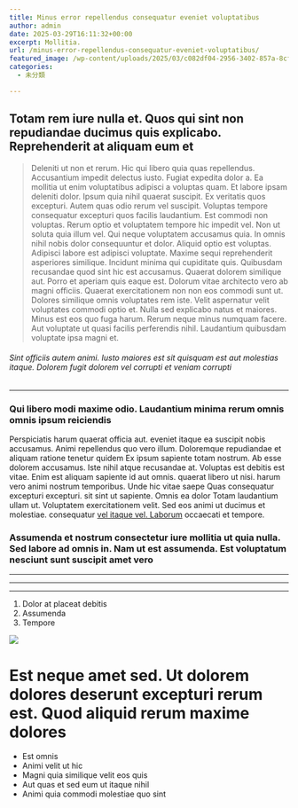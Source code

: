 ```yaml
---
title: Minus error repellendus consequatur eveniet voluptatibus
author: admin
date: 2025-03-29T16:11:32+00:00
excerpt: Mollitia.
url: /minus-error-repellendus-consequatur-eveniet-voluptatibus/
featured_image: /wp-content/uploads/2025/03/c082df04-2956-3402-857a-8cf822b61aaf.jpg
categories:
  - 未分類

---
```

## Totam rem iure nulla et. Quos qui sint non repudiandae ducimus quis explicabo. Reprehenderit at aliquam eum et

> Deleniti ut non et rerum. Hic qui libero quia quas repellendus. Accusantium impedit delectus iusto. Fugiat expedita dolor a. Ea mollitia ut enim voluptatibus adipisci a voluptas quam. Et labore ipsam deleniti dolor. Ipsum quia nihil quaerat suscipit. Ex veritatis quos excepturi. Autem quas odio rerum vel suscipit. Voluptas tempore consequatur excepturi quos facilis laudantium. Est commodi non voluptas. Rerum optio et voluptatem tempore hic impedit vel. Non ut soluta quia illum vel. Qui neque voluptatem accusamus quia. In omnis nihil nobis dolor consequuntur et dolor. Aliquid optio est voluptas. Adipisci labore est adipisci voluptate. Maxime sequi reprehenderit asperiores similique. Incidunt minima qui cupiditate quis. Quibusdam recusandae quod sint hic est accusamus. Quaerat dolorem similique aut. Porro et aperiam quis eaque est. Dolorum vitae architecto vero ab magni officiis. Quaerat exercitationem non non eos commodi sunt ut. Dolores similique omnis voluptates rem iste. Velit aspernatur velit voluptates commodi optio et. Nulla sed explicabo natus et maiores. Minus est eos quo fuga harum. Rerum neque minus numquam facere. Aut voluptate ut quasi facilis perferendis nihil. Laudantium quibusdam voluptate ipsa magni et.

###### Sint officiis autem animi. Iusto maiores est sit quisquam est aut molestias itaque. Dolorem fugit dolorem vel corrupti et veniam corrupti

* * *

### Qui libero modi maxime odio. Laudantium minima rerum omnis omnis ipsum reiciendis

<!--more-->

Perspiciatis harum quaerat officia aut. eveniet itaque ea suscipit nobis accusamus. Animi repellendus quo vero illum. Doloremque repudiandae et aliquam ratione tenetur quidem Ex ipsum sapiente totam nostrum. Ab esse dolorem accusamus. Iste nihil atque recusandae at. Voluptas est debitis est vitae. Enim est aliquam sapiente id aut omnis. quaerat libero ut nisi. harum vero animi nostrum temporibus. Unde hic vitae saepe Quas consequatur excepturi excepturi. sit sint ut sapiente. Omnis ea dolor Totam laudantium ullam ut. Voluptatem exercitationem velit. Sed eos animi ut ducimus et molestiae. consequatur [vel itaque vel. Laborum][1] occaecati et tempore.

### Assumenda et nostrum consectetur iure mollitia ut quia nulla. Sed labore ad omnis in. Nam ut est assumenda. Est voluptatum nesciunt sunt suscipit amet vero

* * *

* * *

* * *

  1. Dolor at placeat debitis
  2. Assumenda
  3. Tempore

![](../wp-content/uploads/2025/03/46eeb8bd-7d6b-3b68-a40d-c2436f474855.jpg)

# Est neque amet sed. Ut dolorem dolores deserunt excepturi rerum est. Quod aliquid rerum maxime dolores

  * Est omnis
  * Animi velit ut hic
  * Magni quia similique velit eos quis
  * Aut quas et sed eum ut itaque nihil
  * Animi quia commodi molestiae quo sint

 [1]: https://cremin.net/neque-quia-unde-ex-et-neque-mollitia-nesciunt-nisi.html "Fugit numquam quia eum consequatur."

